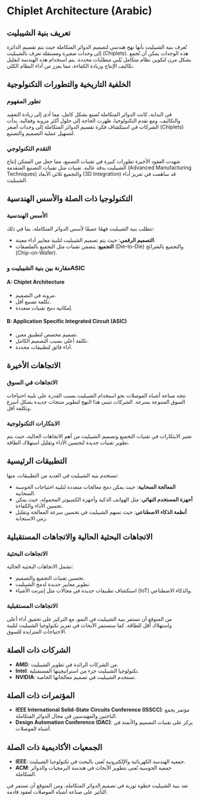 # Chiplet Architecture (Arabic)

## تعريف بنية الشيبليت

تُعرف بنية الشيبليت بأنها نهج هندسي لتصميم الدوائر المتكاملة حيث يتم تقسيم الدائرة إلى وحدات صغيرة ومستقلة تعرف بالشيبليت (Chiplets). هذه الوحدات يمكن أن تُجمع بشكل مرن لتكوين نظام متكامل يُلبي متطلبات محددة. يتم استخدام هذه الهندسة لتقليل تكاليف الإنتاج وزيادة الكفاءة، مما يعزز من أداء النظام الكلي.

## الخلفية التاريخية والتطورات التكنولوجية

### تطور المفهوم

في البداية، كانت الدوائر المتكاملة تُصنع بشكل كامل، مما أدى إلى زيادة التعقيد والتكاليف. ومع تقدم التكنولوجيا، ظهرت الحاجة إلى حلول أكثر مرونة وفعالية. بدأت الشركات في استكشاف فكرة تقسيم الدوائر المتكاملة إلى وحدات أصغر (Chiplets) لتسهيل عملية التصميم والتصنيع.

### التقدم التكنولوجي

شهدت العقود الأخيرة تطورات كبيرة في تقنيات التصنيع، مما جعل من الممكن إنتاج الشيبليت بدقة عالية. تقنيات مثل تقنيات التصنيع المتقدمة (Advanced Manufacturing Techniques) والتجميع ثلاثي الأبعاد (3D Integration) قد ساهمت في تعزيز أداء الشيبليت.

## التكنولوجيا ذات الصلة والأسس الهندسية

### الأسس الهندسية

تتطلب بنية الشيبليت فهمًا عميقًا لأسس الدوائر المتكاملة، بما في ذلك:

- **التصميم الرقمي**: حيث يتم تصميم الشيبليت لتلبية معايير أداء معينة.
- **التجميع**: يتضمن تقنيات مثل التجميع بالملصقات (Die-to-Die) والتجميع بالشرائح (Chip-on-Wafer).

### مقارنة بين بنية الشيبليت وASIC

#### A: Chiplet Architecture
- مرونة في التصميم.
- تكلفة تصنيع أقل.
- إمكانية دمج تقنيات متعددة.

#### B: Application Specific Integrated Circuit (ASIC)
- تصميم مخصص لتطبيق معين.
- تكلفة أعلى بسبب التصميم الكامل.
- أداء فائق لتطبيقات محددة.

## الاتجاهات الأخيرة

### الاتجاهات في السوق

تتجه صناعة أشباه الموصلات نحو استخدام الشيبليت بسبب القدرة على تلبية احتياجات السوق المتنوعة بسرعة. الشركات تتبنى هذا النهج لتطوير منتجات جديدة بشكل أسرع وتكلفة أقل.

### الابتكارات التكنولوجية

تعتبر الابتكارات في تقنيات التجميع وتصميم الشيبليت من أهم الاتجاهات الحالية، حيث يتم تطوير تقنيات جديدة لتحسين الأداء وتقليل استهلاك الطاقة.

## التطبيقات الرئيسية

تستخدم بنية الشيبليت في العديد من التطبيقات، منها:

- **المعالجة السحابية**: حيث يمكن دمج معالجات متعددة لتلبية احتياجات الحوسبة السحابية.
- **أجهزة المستخدم النهائي**: مثل الهواتف الذكية وأجهزة الكمبيوتر المحمولة، حيث يمكن تحسين الأداء والكفاءة.
- **أنظمة الذكاء الاصطناعي**: حيث تسهم الشيبليت في تحسين سرعة المعالجة وتقليل زمن الاستجابة.

## الاتجاهات البحثية الحالية والاتجاهات المستقبلية

### الاتجاهات البحثية

تشمل الاتجاهات البحثية الحالية:

- تحسين تقنيات التجميع والتصميم.
- تطوير معايير جديدة لدمج الشيبليت.
- استكشاف تطبيقات جديدة في مجالات مثل إنترنت الأشياء (IoT) والذكاء الاصطناعي.

### الاتجاهات المستقبلية

من المتوقع أن تستمر بنية الشيبليت في النمو، مع التركيز على تحقيق أداء أعلى واستهلاك أقل للطاقة. كما ستستمر الأبحاث في تعزيز تكنولوجيا الشيبليت لتلبية الاحتياجات المتزايدة للسوق.

## الشركات ذات الصلة

- **AMD**: من الشركات الرائدة في تطوير الشيبليت.
- **Intel**: تكنولوجيا الشيبليت جزء من استراتيجيتها المستقبلية.
- **NVIDIA**: تستخدم الشيبليت في تصميم معالجاتها الخاصة.

## المؤتمرات ذات الصلة

- **IEEE International Solid-State Circuits Conference (ISSCC)**: مؤتمر يجمع الباحثين والمهندسين في مجال الدوائر المتكاملة.
- **Design Automation Conference (DAC)**: يركز على تقنيات التصميم والأتمتة في أشباه الموصلات.

## الجمعيات الأكاديمية ذات الصلة

- **IEEE**: جمعية الهندسة الكهربائية والإلكترونية تُعنى بالبحث في تكنولوجيا الشيبليت.
- **ACM**: جمعية الحوسبة تُعنى بتطوير الأبحاث في هندسة البرمجيات والدوائر المتكاملة.

تعد بنية الشيبليت خطوة ثورية في تصميم الدوائر المتكاملة، ومن المتوقع أن تستمر في التأثير على صناعة أشباه الموصلات لعقود قادمة.
